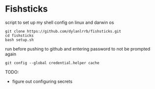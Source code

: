 # Fishsticks

script to set up my shell config on linux and darwin os 

```console
git clone https://github.com/dylanlrrb/fishsticks.git
cd fishsticks
bash setup.sh
```

run before pushing to github and entering password to not be prompted again

```console
git config --global credential.helper cache
```

TODO:

- figure out configuring secrets
